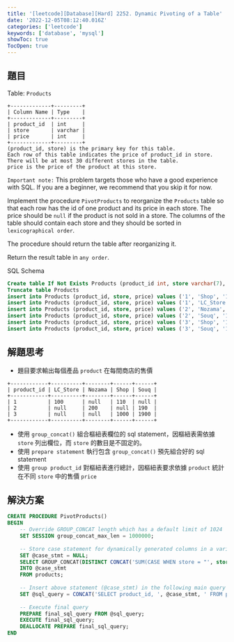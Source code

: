 ```yaml
---
title: '[leetcode][Database][Hard] 2252. Dynamic Pivoting of a Table'
date: '2022-12-05T08:12:40.016Z'
categories: ['leetcode']
keywords: ['database', 'mysql']
showToc: true
TocOpen: true
---
```


## 題目

Table: `Products`
```
+-------------+---------+  
| Column Name | Type    |  
+-------------+---------+  
| product_id  | int     |  
| store       | varchar |  
| price       | int     |  
+-------------+---------+  
(product_id, store) is the primary key for this table.  
Each row of this table indicates the price of product_id in store.  
There will be at most 30 different stores in the table.  
price is the price of the product at this store.
```

`Important note:` This problem targets those who have a good experience with SQL. If you are a beginner, we recommend that you skip it for now.

Implement the procedure `PivotProducts` to reorganize the `Products` table so that each row has the id of one product and its price in each store. The price should be `null` if the product is not sold in a store. The columns of the table should contain each store and they should be sorted in `lexicographical order`.

The procedure should return the table after reorganizing it.

Return the result table in `any order`.

SQL Schema
```sql
Create table If Not Exists Products (product_id int, store varchar(7), price int)  
Truncate table Products  
insert into Products (product_id, store, price) values ('1', 'Shop', '110')  
insert into Products (product_id, store, price) values ('1', 'LC_Store', '100')  
insert into Products (product_id, store, price) values ('2', 'Nozama', '200')  
insert into Products (product_id, store, price) values ('2', 'Souq', '190')  
insert into Products (product_id, store, price) values ('3', 'Shop', '1000')  
insert into Products (product_id, store, price) values ('3', 'Souq', '1900')
```
## 解題思考

*   題目要求輸出每個產品 `product` 在每間商店的售價
```
+------------+----------+--------+------+------+  
| product_id | LC_Store | Nozama | Shop | Souq |  
+------------+----------+--------+------+------+  
| 1          | 100      | null   | 110  | null |  
| 2          | null     | 200    | null | 190  |  
| 3          | null     | null   | 1000 | 1900 |  
+------------+----------+--------+------+------+
```
*   使用 `group_concat()` 組合樞紐表欄位的 sql statement，因樞紐表需依據 `store` 列出欄位，而 `store` 的數目是不固定的。
*   使用 `prepare statement` 執行包含 `group_concat()` 預先組合好的 sql statement
*   使用 `group product_id` 對樞紐表進行總計，因樞紐表要求依據 `product` 統計在不同 `store` 中的售價 `price`

## 解決方案
```sql
CREATE PROCEDURE PivotProducts()  
BEGIN  
    -- Override GROUP_CONCAT length which has a default limit of 1024  
    SET SESSION group_concat_max_len = 1000000;  
  
    -- Store case statement for dynamically generated columns in a variable ie case_stmt  
    SET @case_stmt = NULL;  
    SELECT GROUP_CONCAT(DISTINCT CONCAT('SUM(CASE WHEN store = "', store, '" THEN price END) AS ', store))  
    INTO @case_stmt  
    FROM products;  
  
    -- Insert above statement (@case_stmt) in the following main query to frame final query   
    SET @sql_query = CONCAT('SELECT product_id, ', @case_stmt, ' FROM products GROUP BY product_id');  
  
    -- Execute final query  
    PREPARE final_sql_query FROM @sql_query;  
    EXECUTE final_sql_query;  
    DEALLOCATE PREPARE final_sql_query;  
END
```